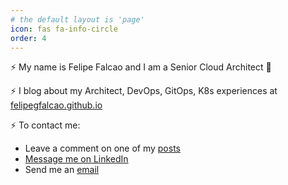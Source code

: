 ```yaml
---
# the default layout is 'page'
icon: fas fa-info-circle
order: 4
---
```


⚡ My name is Felipe Falcao and I am a Senior Cloud Architect 🚀

⚡ I blog about my Architect, DevOps, GitOps, K8s experiences at [felipegfalcao.github.io](https://felipegfalcao.github.io)

⚡ To contact me:

- Leave a comment on one of my [posts](https://felipegfalcao.github.io)
- [Message me on LinkedIn](in/felipegfalcao/)
- Send me an [email](mailto:felipegfalcao.dev@gmail.com)
